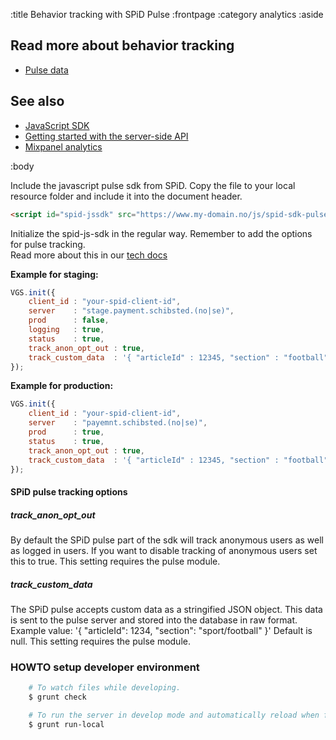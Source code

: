 :title Behavior tracking with SPiD Pulse
:frontpage
:category analytics
:aside


## Read more about behavior tracking

- [Pulse data](/sdks/js/pulse-data/)

## See also

- [JavaScript SDK](/sdks/javascript/)
- [Getting started with the server-side API](/getting-started/)
- [Mixpanel analytics](/mixpanel/analytics/)

:body

Include the javascript pulse sdk from SPiD. Copy the file to your local resource folder and 
include it into the document header.
 
```html
<script id="spid-jssdk" src="https://www.my-domain.no/js/spid-sdk-pulse-1.7.6.min.js"></script>
```

Initialize the spid-js-sdk in the regular way. Remember to add the options for pulse tracking.  
Read more about this in our [tech docs](http://techdocs.spid.no/sdks/javascript/)

__Example for staging:__ 
```js
VGS.init({
    client_id : "your-spid-client-id",
    server    : "stage.payment.schibsted.(no|se)",
    prod      : false,
    logging   : true,
    status    : true,
    track_anon_opt_out : true,
    track_custom_data  : '{ "articleId" : 12345, "section" : "football" }'
});
```

__Example for production:__
```js
VGS.init({
    client_id : "your-spid-client-id",
    server    : "payemnt.schibsted.(no|se)",
    prod      : true,
    status    : true,
    track_anon_opt_out : true,
    track_custom_data  : '{ "articleId" : 12345, "section" : "football" }'
});
```

#### SPiD pulse tracking options

##### track_anon_opt_out

By default the SPiD pulse part of the sdk will track anonymous users as well as logged in users. If you want to disable tracking of anonymous users set this to true. This setting requires the pulse module.

##### track_custom_data

The SPiD pulse accepts custom data as a stringified JSON object. This data is sent to the pulse server and stored into the database in raw format. Example value: '{ "articleId": 1234, "section": "sport/football" }' Default is null. This setting requires the pulse module.


### HOWTO setup developer environment
```bash
    # To watch files while developing.
    $ grunt check

    # To run the server in develop mode and automatically reload when files changes.
    $ grunt run-local
```